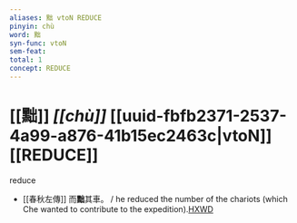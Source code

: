 ```yaml
---
aliases: 黜 vtoN REDUCE
pinyin: chù
word: 黜
syn-func: vtoN
sem-feat: 
total: 1
concept: REDUCE 
---
```

# [[黜]] *[[chù]]*  [[uuid-fbfb2371-2537-4a99-a876-41b15ec2463c|vtoN]] [[REDUCE]]
reduce
 - [[春秋左傳]] 而**黜**其車。 / he reduced the number of the chariots (which Che wanted to contribute to the expedition).[HXWD](https://hxwd.org/textview.html?location=KR1e0001_tls_009-237a.5)